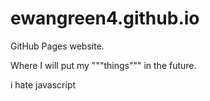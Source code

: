 # ewangreen4.github.io
GitHub Pages website.

Where I will put my """things""" in the future.

i hate javascript
